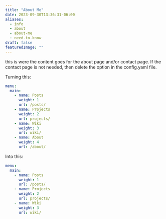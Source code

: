 ```yaml
---
title: "About Me"
date: 2023-09-30T13:36:31-06:00
aliases:
  - info
  - about
  - about-me
  - need-to-know
draft: false
featuredImage: ""
---
```


this is were the content goes for the about page and/or contact page. If the contact page is not needed, then delete the option in the config.yaml file.

Turning this:

```yaml
menu:
  main:
    - name: Posts
      weight: 1
      url: /posts/
    - name: Projects
      weight: 2
      url: projects/
    - name: Wiki
      weight: 3
      url: wiki/
    - name: About
      weight: 4
      url: /about/
```

Into this:

```yaml
menu:
  main:
    - name: Posts
      weight: 1
      url: /posts/
    - name: Projects
      weight: 2
      url: projects/
    - name: Wiki
      weight: 3
      url: wiki/
```
